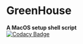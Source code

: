 # GreenHouse
**A MacOS setup shell script**<br/>
[![Codacy Badge](https://api.codacy.com/project/badge/Grade/62b0b151e68447c791268d4159537544)](https://www.codacy.com/manual/YewTreeWeb/greenhouse?utm_source=github.com&amp;utm_medium=referral&amp;utm_content=YewTreeWeb/greenhouse&amp;utm_campaign=Badge_Grade)
